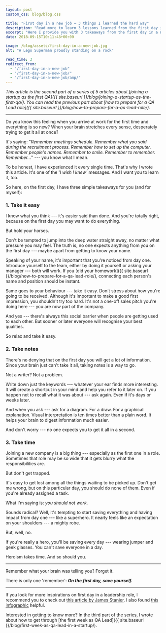 ```yaml
---
layout: post
custom_css: blog/blog.css

title: "First day in a new job — 3 things I learned the hard way"
description: "Read more to learn 3 lessons learned from the first day in a new job and how you can go through this day with less stress."
excerpt: "Here I provide you with 3 takeaways from the first day in a new job that I wish I knew before. And you, probably, too."
date: 2018-09-15T10:11:43+00:00

image: /blog/assets/first-day-in-a-new-job.jpg
alt: "A Lego Superman proudly standing on a rock"

read_time: 3
redirect_from:
  - "/first-day-in-a-new-job"
  - "/first-day-in-a-new-job/"
  - "/first-day-in-a-new-job/amp/"
---
```


_This article is the second part of a series of 5 articles about [joining a startup as the first QA]({{ site.baseurl }}/blog/joining-a-startup-as-the-first-qa/). You can read the previous part about [how to prepare for a QA Lead role]({{ site.baseurl }}/blog/how-to-prepare-for-a-qa-lead-role/)._

* * *

Do you know this feeling when you arrive at work for the first time and everything is so new? When your brain stretches every sense, desperately trying to get it all at once?

It's saying: "_Remember meetings schedule. Remember what you said during the recruitment process. Remember how to set up the computer. Remember people's names. Remember to smile. Remember to remember. Remember..._" --- you know what I mean.

To be honest, I have experienced it every single time. That's why I wrote this article. It's one of the '_I wish I knew'_ messages. And I want you to learn it, too.

So here, on the first day, I have three simple takeaways for you (and for myself):

### **1. Take it easy**

I know what you think --- it's easier said than done. And you're totally right, because on the first day you may want to do everything.

But hold your horses.

Don't be tempted to jump into the deep water straight away, no matter what pressure you may feel. The truth is, no one expects anything from you on the first day --- maybe apart from getting to know your name.

Speaking of your name, it's important that you're noticed from day one. Introduce yourself to the team, either by doing it yourself or asking your manager --- both will work. If you [did your homework]({{ site.baseurl }}/blog/how-to-prepare-for-a-qa-lead-role/), connecting each person's name and position should be instant.

Same goes to your behaviour --- take it easy. Don't stress about how you're going to be received. Although it's important to make a good first impression, you shouldn't try too hard. It's not a one-off sales pitch you're doing here --- you are now part of the company.

And yes --- there's always this social barrier when people are getting used to each other. But sooner or later everyone will recognise your best qualities.

So relax and take it easy.

### **2. Take notes**

There's no denying that on the first day you will get a lot of information. Since your brain just can't take it all, taking notes is a way to go.

Not a writer? Not a problem.

Write down just the keywords --- whatever your ear finds more interesting. It will create a shortcut in your mind and help you refer to it later on. If you happen not to recall what it was about --- ask again. Even if it's days or weeks later.

And when you ask --- ask for a diagram. For a draw. For a graphical explanation. Visual interpretation is ten times better than a plain word. It helps your brain to digest information much easier.

And don't worry --- no one expects you to get it all in a second.

### **3. Take time**

Joining a new company is a big thing --- especially as the first one in a role. Sometimes that role may be so wide that it gets blurry what the responsibilities are.

But don't get trapped.

It's easy to get lost among all the things waiting to be picked up. Don't get me wrong, but on this particular day, you should do none of them. Even if you're already assigned a task.

What I'm saying is: _you should not work._

Sounds radical? Well, it's tempting to start saving everything and having impact from day one --- like a superhero. It nearly feels like an expectation on your shoulders --- a mighty robe.

But, well, no.

If you're really a hero, you'll be saving every day --- wearing jumper and geek glasses. You can't save everyone in a day.

Heroism takes time. And so should you.

* * *

Remember what your brain was telling you? Forget it.

There is only one 'remember': **_On the first day, save yourself._**

* * *

If you look for more inspirations on first day in a leadership role, I recommend you to check out <a href="http://theengineeringmanager.com/management-101/your-first-day-on-the-job/" rel="nofollow">this article by James Stanier</a>. I also found <a href="https://www.chairoffice.co.uk/blog/how-to-survive-your-first-day-at-the-office-infographic/" rel="nofollow">this infographic</a> helpful.

Interested in getting to know more? In the third part of the series, I wrote about how to get through [the first week as QA Lead]({{ site.baseurl }}/blog/first-week-as-qa-lead-in-a-startup/).
